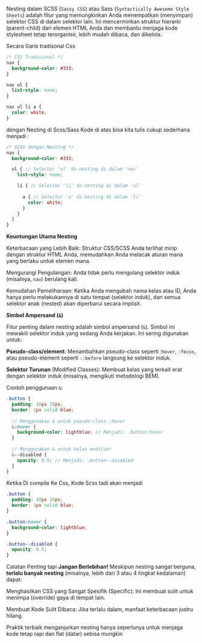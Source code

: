 Nesting dalam SCSS (`Sassy CSS`) atau Sass (`Syntactically Awesome Style Sheets`) adalah fitur yang memungkinkan Anda menempatkan (menyimpan) selektor CSS di dalam selektor lain. Ini mencerminkan struktur hierarki (parent-child) dari elemen HTML Anda dan membantu menjaga kode stylesheet tetap terorganisir, lebih mudah dibaca, dan dikelola.

Secara Garis tradisonal Css 
```css
/* CSS Tradisional */
nav {
  background-color: #333;
}

nav ul {
  list-style: none;
}

nav ul li a {
  color: white;
}
```

dengan Nesting di Scss/Sass Kode di atas bisa kita tulis cukup sederhana menjadi :
```scss
/* SCSS dengan Nesting */
nav {
  background-color: #333;

  ul { // Selector 'ul' di-nesting di dalam 'nav'
    list-style: none;

    li { // Selector 'li' di-nesting di dalam 'ul'
      
      a { // Selector 'a' di-nesting di dalam 'li'
        color: white;
      }
    }
  }
}
```


**Keuntungan Utama Nesting**

Keterbacaan yang Lebih Baik: Struktur CSS/SCSS Anda terlihat mirip dengan struktur HTML Anda, memudahkan Anda melacak aturan mana yang berlaku untuk elemen mana.

Mengurangi Pengulangan: Anda tidak perlu mengulang selektor induk (misalnya, `nav`) berulang kali.

Kemudahan Pemeliharaan: Ketika Anda mengubah nama kelas atau ID, Anda hanya perlu melakukannya di satu tempat (selektor induk), dan semua selektor anak (nested) akan diperbarui secara implisit.

**Simbol Ampersand (`&`)**

Fitur penting dalam nesting adalah simbol ampersand (`&`). Simbol ini mewakili selektor induk yang sedang Anda kerjakan. Ini sering digunakan untuk:

**Pseudo-class/element**: Menambahkan pseudo-class seperti :`hover`, `:focus`, atau pseudo-element seperti `::before` langsung ke selektor induk.

**Selektor Turunan** (Modified Classes): Membuat kelas yang terkait erat dengan selektor induk (misalnya, mengikuti metodologi BEM).

Contoh penggunaan `&`:
```scss
.button {
  padding: 10px 20px;
  border: 1px solid blue;
  
  // Menggunakan & untuk pseudo-class :hover
  &:hover { 
    background-color: lightblue; // Menjadi: .button:hover
  }
  
  // Menggunakan & untuk kelas modifier
  &--disabled { 
    opacity: 0.5; // Menjadi: .button--disabled
  }
}
```
Ketika Di compile Ke Css, Kode Scss tadi akan menjadi
```css
.button {
  padding: 10px 20px;
  border: 1px solid blue;
}

.button:hover {
  background-color: lightblue;
}

.button--disabled {
  opacity: 0.5;
}
```

Catatan Penting tapi **Jangan Berlebihan!**
Meskipun nesting sangat berguna, **terlalu banyak nesting** (misalnya, lebih dari 3 atau 4 tingkat kedalaman) dapat:

Menghasilkan CSS yang Sangat Spesifik (Specific): Ini membuat sulit untuk menimpa (override) gaya di tempat lain.

Membuat Kode Sulit Dibaca: Jika terlalu dalam, manfaat keterbacaan justru hilang.

Praktik terbaik menganjurkan nesting hanya seperlunya untuk menjaga kode tetap rapi dan flat (datar) sebisa mungkin